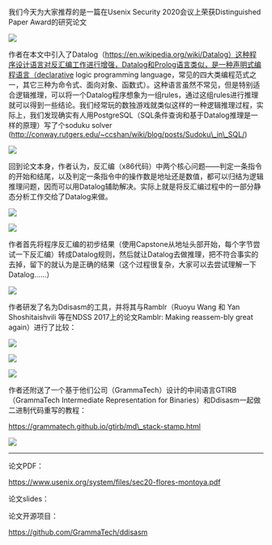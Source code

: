  我们今天为大家推荐的是一篇在Usenix Security 2020会议上荣获Distinguished Paper Award的研究论文 

  ![](https://mmbiz.qpic.cn/sz_mmbiz_png/Ugr3WBm6odibaR1UF77AuibLv4ecrcCQCf0ibjSjZ8pEeQaiauynWRzuh0LSLHgkt9paqSuicApWs7VVzyR23iatfib3Q/640?wx_fmt=png) 

  作者在本文中引入了Datalog（https://en.wikipedia.org/wiki/Datalog）这种程序设计语言对反汇编工作进行增强，Datalog和Prolog语言类似，是一种声明式编程语言（declarative logic programming language，常见的四大类编程范式之一，其它三种为命令式、面向对象、函数式）。这种语言虽然不常见，但是特别适合逻辑推理，可以将一个Datalog程序想象为一组rules，通过这组rules进行推理就可以得到一些结论。我们经常玩的数独游戏就类似这样的一种逻辑推理过程，实际上，我们发现确实有人用PostgreSQL（SQL条件查询和基于Datalog推理是一样的原理）写了个soduku solver (http://conway.rutgers.edu/~ccshan/wiki/blog/posts/Sudoku\_in\_SQL/) 

    
 

  ![](https://mmbiz.qpic.cn/sz_mmbiz_png/Ugr3WBm6odibaR1UF77AuibLv4ecrcCQCfUX16pxfgenmKKl3JI71ldHZiakr6fNokCUjJd0zGKrImmsFq5jjBVDQ/640?wx_fmt=png) 

  回到论文本身，作者认为，反汇编（x86代码）中两个核心问题——判定一条指令的开始和结尾，以及判定一条指令中的操作数是地址还是数值，都可以归结为逻辑推理问题，因而可以用Datalog辅助解决。实际上就是将反汇编过程中的一部分静态分析工作交给了Datalog来做。   
 

    
 

  ![](https://mmbiz.qpic.cn/sz_mmbiz_png/Ugr3WBm6odibaR1UF77AuibLv4ecrcCQCf4tic93EiaDkibXrUjZ2PHNnMzuGnXGUia7FibP86HWG2nqG6UyPLHxUT3icg/640?wx_fmt=png) 

    
 

  ![](https://mmbiz.qpic.cn/sz_mmbiz_png/Ugr3WBm6odibaR1UF77AuibLv4ecrcCQCfPkmaYWsdTOHIt7uMW8xPFQQM4McdH25eWhoxgBCE24tSQz4yTaBVJQ/640?wx_fmt=png) 

    
 

  作者首先将程序反汇编的初步结果（使用Capstone从地址头部开始，每个字节尝试一下反汇编）转成Datalog规则，然后就让Datalog去做推理，把不符合事实的去掉，留下的就认为是正确的结果（这个过程很复杂，大家可以去尝试理解一下Datalog……） 

    
 

  ![](https://mmbiz.qpic.cn/sz_mmbiz_png/Ugr3WBm6odibaR1UF77AuibLv4ecrcCQCfSwoFZ92oSq5Ejb57G0tZ7SGHOMBBbCn3RcyMIoiaOoQ7B6kr4miboXnw/640?wx_fmt=png) 

    
 

  作者研发了名为Ddisasm的工具，并将其与Ramblr（Ruoyu Wang 和 Yan Shoshitaishvili 等在NDSS 2017上的论文Ramblr: Making reassem-bly great again）进行了比较： 

  ![](https://mmbiz.qpic.cn/sz_mmbiz_png/Ugr3WBm6odibaR1UF77AuibLv4ecrcCQCfLpFRiawI8N9fFCLFp8Oc5KIGl61SniaKTETXptrfpOMMev9H1BnrjZtA/640?wx_fmt=png) 

  ![](https://mmbiz.qpic.cn/sz_mmbiz_png/Ugr3WBm6odibaR1UF77AuibLv4ecrcCQCfjTuicAbzxRa4V3bDliajNRec4ia9xQcmUiavcKTQbabYTsjnic8zxsw77qA/640?wx_fmt=png) 

    
 

  ![](https://mmbiz.qpic.cn/sz_mmbiz_png/Ugr3WBm6odibaR1UF77AuibLv4ecrcCQCfgoZcXGg8HHlOlv5Zv9wTZnKuAibRP7ArtV0U80PhaibxibUJqhQgh1EEg/640?wx_fmt=png) 

    
 

    
 

  作者还附送了一个基于他们公司（GrammaTech）设计的中间语言GTIRB（GrammaTech Intermediate Representation for Binaries）和Ddisasm一起做二进制代码重写的教程： 

  https://grammatech.github.io/gtirb/md\_stack-stamp.html 

    
 

  ![](https://mmbiz.qpic.cn/sz_mmbiz_png/Ugr3WBm6odibaR1UF77AuibLv4ecrcCQCfmaFQPR4YqtxfzJSQzRATh71vTBlPCEApFoW8k6pzG0micbWeibzbLsFQ/640?wx_fmt=png) 

    
 

  ---- 

  论文PDF： 

  https://www.usenix.org/system/files/sec20-flores-montoya.pdf 

    
 

  论文slides：   
 

    
 

  论文开源项目： 

  https://github.com/GrammaTech/ddisasm 

